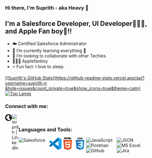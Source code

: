 ### Hi there, I'm Suprith - aka Heavy 👋 

## I'm a Salesforce Developer, UI Developer🧑🏻‍💻, and Apple Fan boy🍏!!

- ☁️ Certified Salesforce Administrator
- 🌱 I’m currently learning everything 🤣
- 👯 I’m looking to collaborate with other Techies
- 👨🏽‍💻 Applefanboy
- ⚡ Fun fact: I love to sleep.

[![Suprith's GitHub Stats](https://github-readme-stats.vercel.app/api?username=suprith-n
&hide=issues&count_private=true&show_icons=true&theme=calm)](https://github.com/suprith-n/github-readme-stats)
[![Top Langs](https://github-readme-stats.vercel.app/api/top-langs/?username=suprith-n&layout=compact&theme=calm)](https://github.com/suprith-n/github-readme-stats)


### Connect with me:

[<img align="left" alt="suprith.heavy" width="22px" src="https://raw.githubusercontent.com/iconic/open-iconic/master/svg/globe.svg" />][website]
[<img align="left" alt="suprith | LinkedIn" width="22px" src="https://cdn.jsdelivr.net/npm/simple-icons@v3/icons/linkedin.svg" />][linkedin]

<br />

### Languages and Tools:

<img align="left" alt="Salesforce" width="100px" src="https://img.shields.io/badge/Salesforce-00A1E0?style=for-the-badge&logo=Salesforce&logoColor=white" />
<img align="left" alt="Visual Studio Code" width="40px" src="https://raw.githubusercontent.com/github/explore/80688e429a7d4ef2fca1e82350fe8e3517d3494d/topics/visual-studio-code/visual-studio-code.png" />
<img align="left" alt="HTML5" width="40px" src="https://raw.githubusercontent.com/github/explore/80688e429a7d4ef2fca1e82350fe8e3517d3494d/topics/html/html.png" />
<img align="left" alt="CSS3" width="40px" src="https://raw.githubusercontent.com/github/explore/80688e429a7d4ef2fca1e82350fe8e3517d3494d/topics/css/css.png" />

<img align="left" alt="JavaScript" width="100px" src="https://img.shields.io/badge/JavaScript-323330?style=for-the-badge&logo=javascript&logoColor=F7DF1E" />
<img align="left" alt="JSON" width="100px" src="https://img.shields.io/badge/json-5E5C5C?style=for-the-badge&logo=json&logoColor=white" />
<img align="left" alt="Postman" width="100px" src="https://img.shields.io/badge/Postman-FF6C37?style=for-the-badge&logo=Postman&logoColor=white" />
<img align="left" alt="MS Excel" width="100px" src="https://img.shields.io/badge/Microsoft_Excel-217346?style=for-the-badge&logo=microsoft-excel&logoColor=white" />
<img align="left" alt="Github" width="100px" src="https://img.shields.io/badge/GitHub-100000?style=for-the-badge&logo=github&logoColor=white" />
<img align="left" alt="Jira" width="100px" src="https://img.shields.io/badge/Jira-0052CC?style=for-the-badge&logo=Jira&logoColor=white" />
<br />

[website]: https://suprith-n.github.io/suprith-n/
[linkedin]: https://www.linkedin.com/in/suprith-n-raj1997/
